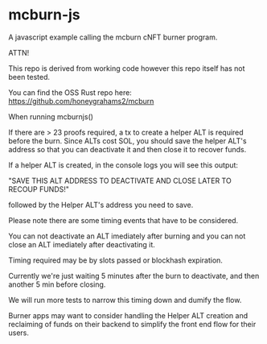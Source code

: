 # mcburn-js

A javascript example calling the mcburn cNFT burner program.

ATTN!

This repo is derived from working code however this repo itself has not been tested.

You can find the OSS Rust repo here: https://github.com/honeygrahams2/mcburn

When running mcburnjs()

If there are > 23 proofs required, a tx to create a helper ALT is required before the burn. Since ALTs cost SOL, you should save the helper ALT's address so that you can deactivate it and then close it to recover funds. 

If a helper ALT is created, in the console logs you will see this output: 

"SAVE THIS ALT ADDRESS TO DEACTIVATE AND CLOSE LATER TO RECOUP FUNDS!"

followed by the Helper ALT's address you need to save.

Please note there are some timing events that have to be considered.

You can not deactivate an ALT imediately after burning and you can not close an ALT imediately after deactivating it. 

Timing required may be by slots passed or blockhash expiration.

Currently we're just waiting 5 minutes after the burn to deactivate, and then another 5 min before closing.

We will run more tests to narrow this timing down and dumify the flow.

Burner apps may want to consider handling the Helper ALT creation and reclaiming of funds on their backend to simplify the front end flow for their users.
